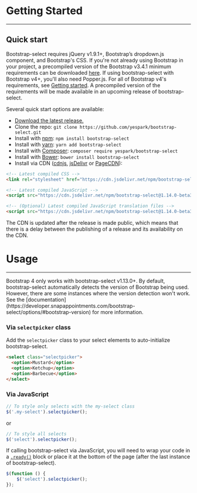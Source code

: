 # Getting Started

---

## Quick start

Bootstrap-select requires jQuery v1.9.1+, Bootstrap’s dropdown.js component, and Bootstrap's CSS. If you're not already using Bootstrap in your project, a precompiled version of the Bootstrap v3.4.1 minimum requirements can be downloaded [here](https://getbootstrap.com/docs/3.4/customize/?id=7830063837006f6fc84f). If using bootstrap-select with Bootstrap v4+, you'll also need Popper.js. For all of Bootstrap v4's requirements, see [Getting started](https://getbootstrap.com/docs/4.1/getting-started/introduction/). A precompiled version of the requirements will be made available in an upcoming release of bootstrap-select.

Several quick start options are available:

- [Download the latest release.](https://github.com/yespark/bootstrap-select/archive/v1.14.0-beta3.zip)
- Clone the repo: `git clone https://github.com/yespark/bootstrap-select.git`
- Install with [npm](https://www.npmjs.com/package/bootstrap-select): `npm install bootstrap-select`
- Install with [yarn](https://yarn.pm/bootstrap-select): `yarn add bootstrap-select`
- Install with [Composer](https://getcomposer.org): `composer require yespark/bootstrap-select`
- Install with [Bower](https://bower.io): `bower install bootstrap-select`
- Install via CDN ([cdnjs](https://cdnjs.com/libraries/bootstrap-select), [jsDelivr](https://www.jsdelivr.com/package/npm/bootstrap-select) or [PageCDN](https://pagecdn.com/lib/bootstrap-select)):

```html
<!-- Latest compiled CSS -->
<link rel="stylesheet" href="https://cdn.jsdelivr.net/npm/bootstrap-select@1.14.0-beta3/dist/css/bootstrap-select.css">

<!-- Latest compiled JavaScript -->
<script src="https://cdn.jsdelivr.net/npm/bootstrap-select@1.14.0-beta3/dist/js/bootstrap-select.js"></script>

<!-- (Optional) Latest compiled JavaScript translation files -->
<script src="https://cdn.jsdelivr.net/npm/bootstrap-select@1.14.0-beta3/dist/js/i18n/defaults-*.js"></script>
```

<div class="bs-docs-example small">
	The CDN is updated after the release is made public, which means that there is a delay between the publishing of a release and its availability on the CDN.
</div>

# Usage

---
<div class="card border-warning">
	<div class="card-body">
		Bootstrap 4 only works with bootstrap-select v1.13.0+. By default, bootstrap-select automatically detects the version of Bootstrap being used. However, there are some instances where the version detection won't work. See the [documentation](https://developer.snapappointments.com/bootstrap-select/options/#bootstrap-version) for more information.
	</div>
</div>

### Via `selectpicker` class
Add the `selectpicker` class to your select elements to auto-initialize bootstrap-select.
```html
<select class="selectpicker">
  <option>Mustard</option>
  <option>Ketchup</option>
  <option>Barbecue</option>
</select>
```

### Via JavaScript
```js
// To style only selects with the my-select class
$('.my-select').selectpicker();
```
or
```js
// To style all selects
$('select').selectpicker();
```

If calling bootstrap-select via JavaScript, you will need to wrap your code in a [`.ready()`](https://api.jquery.com/ready/) block or place it at the bottom of the page (after the last instance of bootstrap-select).

```js
$(function () {
	$('select').selectpicker();
});
```
